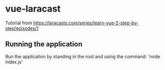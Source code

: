 # vue-laracast
Tutorial from https://laracasts.com/series/learn-vue-2-step-by-step/episodes/1

## Running the application
Run the application by standing in the root and using the command:
'node index.js'